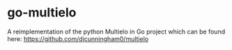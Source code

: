 # go-multielo
A reimplementation of the python Multielo in Go project which can be found here: https://github.com/djcunningham0/multielo
